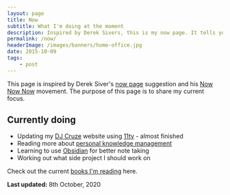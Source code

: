 ```yaml
---
layout: page
title: Now
subtitle: What I'm doing at the moment
description: Inspired by Derek Sivers, this is my now page. It tells you what I'm doing at this moment in time.
permalink: /now/
headerImage: /images/banners/home-office.jpg
date: 2015-10-09
tags:
    - post
---
```


This page is inspired by Derek Siver's [now page](http://sivers.org/now) suggestion and his [Now Now Now](http://nownownow.com/) movement. The purpose of this page is to share my current focus.

## Currently doing

- Updating my [DJ Cruze](http://www.djcruze.co.uk/) website using [11ty](https://www.11ty.dev/) - almost finished
- Reading more about [personal knowledge management](https://en.wikipedia.org/wiki/Personal_knowledge_management)
- Learning to use [Obsidian](https://obsidian.md/) for better note taking
- Working out what side project I should work on

Check out the current [books I'm reading](/books) here.

**Last updated:** 8th October, 2020

